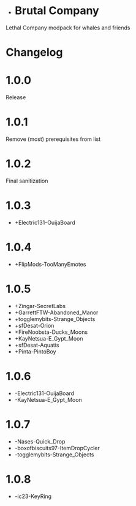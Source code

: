 * # Brutal Company
Lethal Company modpack for whales and friends

# Changelog

1.0.0
=====
Release

1.0.1
=====
Remove (most) prerequisites from list

1.0.2
=====
Final sanitization

1.0.3
======
* +Electric131-OuijaBoard

1.0.4
======
* +FlipMods-TooManyEmotes

1.0.5
======
* +Zingar-SecretLabs
* +GarrettFTW-Abandoned_Manor
* +togglemybits-Strange_Objects
* +sfDesat-Orion
* +FireNoobsta-Ducks_Moons
* +KayNetsua-E_Gypt_Moon
* +sfDesat-Aquatis
* +Pinta-PintoBoy

1.0.6
======
* -Electric131-OuijaBoard
* -KayNetsua-E_Gypt_Moon

1.0.7
======
* -Nases-Quick_Drop
* -boxofbiscuits97-ItemDropCycler
* -togglemybits-Strange_Objects

1.0.8
======
* -ic23-KeyRing
